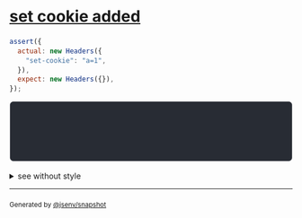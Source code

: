 # [set cookie added](../../headers.test.js#L57)

```js
assert({
  actual: new Headers({
    "set-cookie": "a=1",
  }),
  expect: new Headers({}),
});
```

![img](throw.svg)

<details>
  <summary>see without style</summary>

```console
AssertionError: actual and expect are different

actual: Headers(
  "set-cookie" => "a=1"
)
expect: Headers()
```

</details>


---

<sub>
  Generated by <a href="https://github.com/jsenv/core/tree/main/packages/independent/snapshot">@jsenv/snapshot</a>
</sub>
